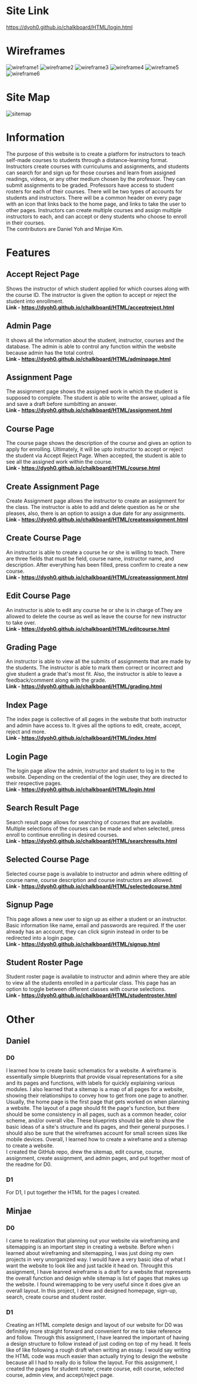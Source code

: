 # Site Link
https://dyoh0.github.io/chalkboard/HTML/login.html

# Wireframes
![wireframe1](https://github.com/Dyoh0/chalkboard/blob/main/designs/wireframes1.png?raw=true)
![wireframe2](https://github.com/Dyoh0/chalkboard/blob/main/designs/wireframes2.png?raw=true)
![wireframe3](https://github.com/Dyoh0/chalkboard/blob/main/designs/wireframes3.png?raw=true)
![wireframe4](https://github.com/Dyoh0/chalkboard/blob/main/designs/wireframes4.png?raw=true)
![wireframe5](https://github.com/Dyoh0/chalkboard/blob/main/designs/wireframes5.png?raw=true)
![wireframe6](https://github.com/Dyoh0/chalkboard/blob/main/designs/wireframes6.png?raw=true)

# Site Map
![sitemap](https://github.com/Dyoh0/chalkboard/blob/main/designs/sitemap.png?raw=true)

# Information
The purpose of this website is to create a platform for instructors to teach self-made courses to students through a distance-learning format.  Instructors create courses with curriculums and assignments, and students can search for and sign up for those courses and learn from assigned readings, videos, or any other medium chosen by the professor.  They can submit assignments to be graded.  Professors have access to student rosters for each of their courses.
There will be two types of accounts for students and instructors.  There will be a common header on every page with an icon that links back to the home page, and links to take the user to other pages.  Instructors can create multiple courses and assign multiple instructors to each, and can accept or deny students who choose to enroll in their courses.  
The contributors are Daniel Yoh and Minjae Kim.

# Features

## Accept Reject Page
Shows the instructor of which student applied for which courses along with the course ID. The instructor is given the option to accept or reject the student into enrollment.      
**Link - https://dyoh0.github.io/chalkboard/HTML/acceptreject.html**


## Admin Page
It shows all the information about the student, instructor, courses and the database. The admin is able to control any function within the website because admin has the total control.      
**Link - https://dyoh0.github.io/chalkboard/HTML/adminpage.html**


## Assignment Page
The assignment page shows the assigned work in which the student is supposed to complete. The student is able to write the answer, upload a file and save a draft before sumbitting an answer.      
**Link - https://dyoh0.github.io/chalkboard/HTML/assignment.html**


## Course Page
The course page shows the description of the course and gives an option to apply for enrolling. Ultimately, it will be upto instructor to accept or reject the student via Accept Reject Page.
When accepted, the student is able to see all the assigned work within the course.      
**Link - https://dyoh0.github.io/chalkboard/HTML/course.html**


## Create Assignment Page
Create Assignment page allows the instructor to create an assignment for the class. The instructor is able to add and delete question as he or she pleases, also, there is an option to assign a due date for any assignments.      
**Link - https://dyoh0.github.io/chalkboard/HTML/createassignment.html**


## Create Course Page
An instructor is able to create a course he or she is willing to teach. There are three fields that must be field, course name, instructor name, and description. After everything has been filled, press confirm to create a new course.      
**Link - https://dyoh0.github.io/chalkboard/HTML/createassignment.html**


## Edit Course Page
An instructor is able to edit any course he or she is in charge of.They are allowed to delete the course as well as leave the course for new instructor to take over.    
**Link - https://dyoh0.github.io/chalkboard/HTML/editcourse.html**


## Grading Page
An instructor is able to view all the submits of assignments that are made by the students. The instructor is able to mark them correct or incorrect and give student a grade that's most fit. Also, the instructor is able to leave a feedback/comment along with the grade.     
**Link - https://dyoh0.github.io/chalkboard/HTML/grading.html**


## Index Page
The index page is collective of all pages in the website that both instructor and admin have access to. It gives all the options to edit, create, accept, reject and more.    
**Link - https://dyoh0.github.io/chalkboard/HTML/index.html**


## Login Page
The login page allow the admin, instructor and student to log in to the website. Depending on the credential of the login user, they are directed to their respective pages.    
**Link - https://dyoh0.github.io/chalkboard/HTML/login.html**


## Search Result Page
Search result page allows for searching of courses that are available. Multiple selections of the courses can be made and when selected, press enroll to continue enrolling in desired courses.      
**Link - https://dyoh0.github.io/chalkboard/HTML/searchresults.html**


## Selected Course Page
Selected course page is available to instructor and admin where editting of course name, course description and course instructors are allowed.      
**Link - https://dyoh0.github.io/chalkboard/HTML/selectedcourse.html**


## Signup Page
This page allows a new user to sign up as either a student or an instructor. Basic information like name, email and passwords are required. If the user already has an account, they can click signin instead in order to be redirected into a login page.     
**Link - https://dyoh0.github.io/chalkboard/HTML/signup.html**


## Student Roster Page
Student roster page is available to instructor and admin where they are able to view all the students enrolled in a particular class. This page has an option to toggle between different classes with course selections.    
**Link - https://dyoh0.github.io/chalkboard/HTML/studentroster.html**

# Other

## Daniel

### D0
I learned how to create basic schematics for a website.  A wireframe is essentially simple blueprints that provide visual representations for a site and its pages and functions, with labels for quickly explaining various modules.  I also learned that a sitemap is a map of all pages for a website, showing their relationships to convey how to get from one page to another.  Usually, the home page is the first page that gets worked on when planning a website.  The layout of a page should fit the page's function, but there should be some consistency in all pages, such as a common header, color scheme, and/or overall vibe.  These blueprints should be able to show the basic ideas of a site's structure and its pages, and their general purposes.  I should also be sure that the wireframes account for small screen sizes like mobile devices.  Overall, I learned how to create a wireframe and a sitemap to create a website.  
I created the GitHub repo, drew the sitemap, edit course, course, assignment, create assignment, and admin pages, and put together most of the readme for D0.

### D1
For D1, I put together the HTML for the pages I created.

## Minjae

### D0
I came to realization that planning out your website via wireframing and sitemapping is an important step in creating a website. Before when i learned about wireframing and sitemapping, I was just doing my own projects in very unorganized way. I would have a very basic idea of what I want the website to look like and just tackle it head on. Throught this assignment, I have leanred wireframe is a draft for a website that represents the overall function and design while sitemap is list of pages that makes up the website. I found wiremapping to be very useful since it does give an overall layout.
In this project, I drew and designed homepage, sign-up, search, create course and student roster.

### D1
Creating an HTML complete design and layout of our website for D0 was definitely more straight forward and convenient for me to take reference and follow. Through this assignment, I have leanred the important of having a design structure to follow instead of just coding on top of my head. It feels like of like following a rough draft
when writing an essay. I would say writing the HTML code was much easier than actually trying to design the website because all I had to really do is follow the layout.
For this assignment, I created the pages for student roster, create course, edit course, selected course, admin view, and accept/reject page.
